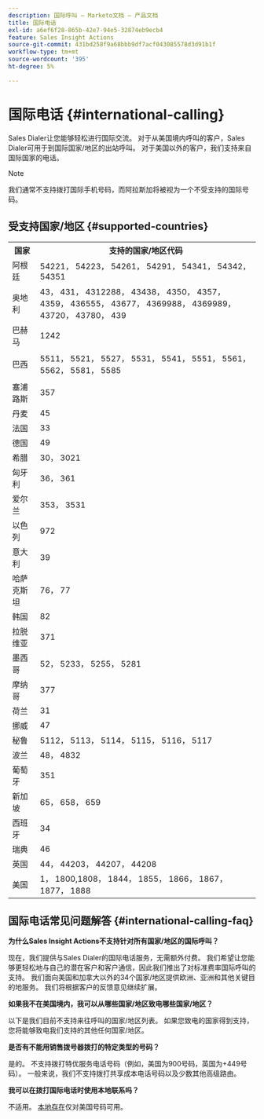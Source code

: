 ```yaml
---
description: 国际呼叫 — Marketo文档 — 产品文档
title: 国际电话
exl-id: a6ef6f28-865b-42e7-94e5-32874eb9ecb4
feature: Sales Insight Actions
source-git-commit: 431bd258f9a68bbb9df7acf043085578d3d91b1f
workflow-type: tm+mt
source-wordcount: '395'
ht-degree: 5%

---
```


# 国际电话 {#international-calling}

Sales Dialer让您能够轻松进行国际交流。 对于从美国境内呼叫的客户，Sales Dialer可用于到国际国家/地区的出站呼叫。 对于美国以外的客户，我们支持来自国际国家的电话。

>[!NOTE]
>
>我们通常不支持拨打国际手机号码，而阿拉斯加将被视为一个不受支持的国际号码。

## 受支持国家/地区 {#supported-countries}

<table> 
 <tbody> 
  <tr> 
   <th>国家</th> 
   <th>支持的国家/地区代码</th> 
  </tr> 
  <tr> 
   <td colspan="1">阿根廷</td> 
   <td colspan="1">54221， 54223， 54261， 54291， 54341， 54342， 54351</td> 
  </tr> 
  <tr> 
   <td colspan="1">奥地利</td> 
   <td colspan="1">43， 431， 4312288， 43438， 4350， 4357， 4359， 436555， 43677， 4369988， 4369989， 43720， 43780， 439</td> 
  </tr> 
  <tr> 
   <td colspan="1">巴赫马</td> 
   <td colspan="1">1242</td> 
  </tr> 
  <tr> 
   <td><p>巴西</p></td> 
   <td>5511， 5521， 5527， 5531， 5541， 5551， 5561， 5562， 5581， 5585</td> 
  </tr> 
  <tr> 
   <td>塞浦路斯 </td> 
   <td>357</td> 
  </tr> 
  <tr> 
   <td colspan="1">丹麦 </td> 
   <td colspan="1">45</td> 
  </tr> 
  <tr> 
   <td colspan="1">法国</td> 
   <td colspan="1">33</td> 
  </tr> 
  <tr> 
   <td>德国</td> 
   <td>49</td> 
  </tr> 
  <tr> 
   <td>希腊 </td> 
   <td>30， 3021</td> 
  </tr> 
  <tr> 
   <td>匈牙利</td> 
   <td>36， 361</td> 
  </tr> 
  <tr> 
   <td colspan="1">爱尔兰 </td> 
   <td colspan="1">353， 3531</td> 
  </tr> 
  <tr> 
   <td>以色列</td> 
   <td>972</td> 
  </tr> 
  <tr> 
   <td colspan="1">意大利</td> 
   <td colspan="1">39</td> 
  </tr> 
  <tr> 
   <td colspan="1">哈萨克斯坦 </td> 
   <td colspan="1">76， 77</td> 
  </tr> 
  <tr> 
   <td colspan="1">韩国</td> 
   <td colspan="1">82</td> 
  </tr> 
  <tr> 
   <td colspan="1">拉脱维亚 </td> 
   <td colspan="1">371</td> 
  </tr> 
  <tr> 
   <td colspan="1">墨西哥</td> 
   <td colspan="1">52， 5233， 5255， 5281</td> 
  </tr> 
  <tr> 
   <td>摩纳哥</td> 
   <td>377</td> 
  </tr> 
  <tr> 
   <td>荷兰 </td> 
   <td>31</td> 
  </tr> 
  <tr> 
   <td colspan="1">挪威 </td> 
   <td colspan="1">47</td> 
  </tr> 
  <tr> 
   <td colspan="1">秘鲁 </td> 
   <td colspan="1">5112， 5113， 5114， 5115， 5116， 5117</td> 
  </tr> 
  <tr> 
   <td colspan="1">波兰 </td> 
   <td colspan="1">48， 4832</td> 
  </tr> 
  <tr> 
   <td colspan="1">葡萄牙 </td> 
   <td colspan="1">351</td> 
  </tr> 
  <tr> 
   <td colspan="1">新加坡 </td> 
   <td colspan="1">65， 658， 659</td> 
  </tr> 
  <tr> 
   <td colspan="1">西班牙 </td> 
   <td colspan="1">34</td> 
  </tr> 
  <tr> 
   <td colspan="1">瑞典 </td> 
   <td colspan="1">46</td> 
  </tr> 
  <tr> 
   <td colspan="1">英国</td> 
   <td colspan="1">44， 44203， 44207， 44208</td> 
  </tr> 
  <tr> 
   <td>美国</td> 
   <td>1， 1800,1808， 1844， 1855， 1866， 1867， 1877， 1888</td> 
  </tr> 
 </tbody> 
</table>

## 国际电话常见问题解答 {#international-calling-faq}

**为什么Sales Insight Actions不支持针对所有国家/地区的国际呼叫？**

现在，我们提供与Sales Dialer的国际电话服务，无需额外付费。 我们希望让您能够更轻松地与自己的潜在客户和客户通信，因此我们推出了对标准费率国际呼叫的支持。 我们面向美国和加拿大以外的34个国家/地区提供欧洲、亚洲和其他关键目的地服务。 我们将根据客户的反馈意见继续扩展。

**如果我不在美国境内，我可以从哪些国家/地区致电哪些国家/地区？**

以下是我们目前不支持来往呼叫的国家/地区列表。 如果您致电的国家得到支持，您将能够致电我们支持的其他任何国家/地区。

**是否有不能用销售拨号器拨打的特定类型的号码？**

是的。 不支持拨打特优服务电话号码（例如，美国为900号码，英国为+449号码）。 一般来说，我们不支持拨打共享成本电话号码以及少数其他高级路由。

**我可以在拨打国际电话时使用本地联系吗？**

不适用。 [本地存在](/help/marketo/product-docs/marketo-sales-insight/actions/phone/local-presence.md)仅对美国号码可用。
